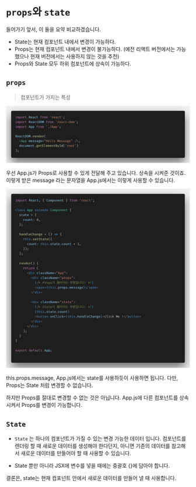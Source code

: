 # `props`와 `state`

들어가기 앞서, 이 둘을 요약 비교하겠습니다.

- State는 현재 컴포넌트 내에서 변경이 가능하다.
- Props는 현재 컴포넌트 내에서 변경이 불가능하다. (예전 리액트 버전에서는 가능했으나 현재 버전에서는 사용하지 않는 것을 추천)
- Props와 State 모두 하위 컴포넌트에 상속이 가능하다.

## `props`
> 컴포넌트가 가지는 특성


![](./images/index.png)

우선 App.js가 Props로 사용할 수 있게 전달해 주고 있습니다. 상속을 시켜준 것이죠. 이렇게 받은 message 라는 문자열을 App.js에서는 이렇게 사용할 수 있습니다.

![](./images/App.png)

this.props.message, App.js에서는 state를 사용하듯이 사용하면 됩니다. 다만, Props는 State 처럼 변경할 수 없습니다. 

하지만 Props를 절대로 변경할 수 없는 것은 아닙니다. App.js에 다른 컴포넌트를 상속시켜서 Props를 변경이 가능합니다.

## `State`

- `State` 는 하나의 컴포넌트가 가질 수 있는 변경 가능한 데이터 입니다. 컴포넌트를 렌더링 할 때 새로운 데이터를 생성해야 한다던지, 아니면 기존의 데이터를 참고해서 새로운 데이터를 만들어야 할 때 사용할 수 있습니다.

- State 뿐만 아니라 JSX에 변수를 넣을 때에는 중괄호 {}에 담아야 합니다.

결론은, state는 현재 컴포넌트 안에서 새로운 데이터를 만들어 낼 때 사용합니다. 